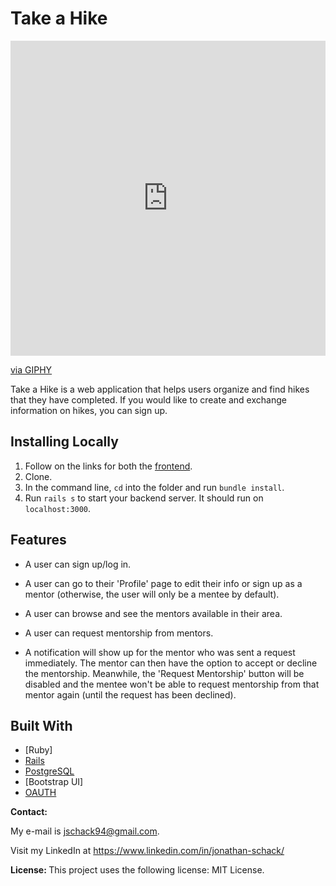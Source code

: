 # Take a Hike
<div style="width:100%;height:0;padding-bottom:100%;position:relative;"><iframe src="https://giphy.com/embed/64amJiVCPBxhrSdODO" width="100%" height="100%" style="position:absolute" frameBorder="0" class="giphy-embed" allowFullScreen></iframe></div><p><a href="https://giphy.com/gifs/walk-hiking-hike-64amJiVCPBxhrSdODO">via GIPHY</a></p>
<p>

Take a Hike is a web application that helps users organize and find hikes that they have completed. If you would like to create and exchange information on hikes, you can sign up. 


## Installing Locally

1. Follow on the links for both the [frontend](https://github.com/jschack94/Take-a-Hike-Ruby-on-Rails).
2. Clone.
3. In the command line, `cd` into the folder and run `bundle install`.
4. Run `rails s` to start your backend server. It should run on `localhost:3000`.


## Features

* A user can sign up/log in.

* A user can go to their 'Profile' page to edit their info or sign up as a mentor (otherwise, the user will only be a mentee by default).

* A user can browse and see the mentors available in their area.

* A user can request mentorship from mentors.

* A notification will show up for the mentor who was sent a request immediately. The mentor can then have the option to accept or decline the mentorship. Meanwhile, the 'Request Mentorship' button will be disabled and the mentee won't be able to request mentorship from that mentor again (until the request has been declined).



## Built With
* [Ruby]
* [Rails](https://rubyonrails.org/)
* [PostgreSQL](https://www.postgresql.org/)
* [Bootstrap UI]
* [OAUTH](https://oauth.net/)


<strong> Contact: </strong> <p>
My e-mail is jschack94@gmail.com. <p> Visit my LinkedIn at https://www.linkedin.com/in/jonathan-schack/

<strong> License: </strong>
This project uses the following license: MIT License.
